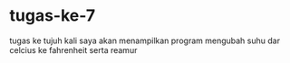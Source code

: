 # tugas-ke-7
tugas ke tujuh kali saya akan menampilkan program mengubah suhu dar celcius ke fahrenheit serta reamur
